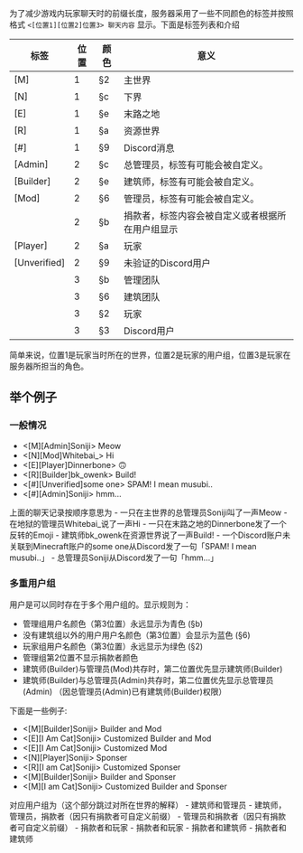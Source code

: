 为了减少游戏内玩家聊天时的前缀长度，服务器采用了一些不同颜色的标签并按照格式 `<[位置1][位置2]位置3> 聊天内容` 显示。下面是标签列表和介绍

| 标签         | 位置 | 颜色                                       | 意义                                             |
|--------------|------|-------------------------------------------|--------------------------------------------------|
| [M]          | 1    | <span class ="minecraft-text-2">§2</span> | 主世界                                           |
| [N]          | 1    | <span class ="minecraft-text-c">§c</span> | 下界                                             |
| [E]          | 1    | <span class ="minecraft-text-e">§e</span> | 末路之地                                         |
| [R]          | 1    | <span class ="minecraft-text-a">§a</span> | 资源世界                                         |
| [#]          | 1    | <span class ="minecraft-text-9">§9</span> | Discord消息                                      |
| [Admin]      | 2    | <span class ="minecraft-text-c">§c</span> | 总管理员，标签有可能会被自定义。                   |
| [Builder]    | 2    | <span class ="minecraft-text-e">§e</span> | 建筑师，标签有可能会被自定义。                     |
| [Mod]        | 2    | <span class ="minecraft-text-6">§6</span> | 管理员，标签有可能会被自定义。                   |
|              | 2    | <span class ="minecraft-text-b">§b</span> | 捐款者，标签内容会被自定义或者根据所在用户组显示 |
| [Player]     | 2    | <span class ="minecraft-text-a">§a</span> | 玩家                                             |
| [Unverified] | 2    | <span class ="minecraft-text-9">§9</span> | 未验证的Discord用户                               |
|              | 3    | <span class ="minecraft-text-b">§b</span> | 管理团队                                         |
|              | 3    | <span class ="minecraft-text-6">§6</span> | 建筑团队                                         |
|              | 3    | <span class ="minecraft-text-2">§2</span> | 玩家                                             |
|              | 3    | <span class ="minecraft-text-3">§3</span> | Discord用户                                     |

简单来说，位置1是玩家当时所在的世界，位置2是玩家的用户组，位置3是玩家在服务器所担当的角色。


## 举个例子
### 一般情况
<ul class="bg-dark list-unstyled minecraft-text p-1">
    <li>&lt;<span class ="minecraft-text-2">[M]</span><span class ="minecraft-text-c">[Admin]</span><span class ="minecraft-text-b">Soniji</span>&gt; Meow</li>
    <li>&lt;<span class ="minecraft-text-c">[N]</span><span class ="minecraft-text-6">[Mod]</span><span class ="minecraft-text-b">Whitebai_</span>&gt; Hi</li>
    <li>&lt;<span class ="minecraft-text-e">[E]</span><span class ="minecraft-text-a">[Player]</span><span class ="minecraft-text-2">Dinnerbone</span>&gt; 🙃</li>
    <li>&lt;<span class ="minecraft-text-a">[R]</span><span class ="minecraft-text-e">[Builder]</span><span class ="minecraft-text-6">bk_owenk</span>&gt; Build!</li>
    <li><span class ="minecraft-text-7">&lt;<span class ="minecraft-text-9">[#]</span><span class ="minecraft-text-8">[Unverified]</span><span class ="minecraft-text-3">some one</span>&gt; SPAM! I mean musubi..</span></li>
    <li>&lt;<span class ="minecraft-text-9">[#]</span><span class ="minecraft-text-c">[Admin]</span><span class ="minecraft-text-3">Soniji</span>&gt; hmm...</li>
</ul>
上面的聊天记录按顺序意思为
- 一只在主世界的总管理员Soniji叫了一声Meow
- 在地狱的管理员Whitebai_说了一声Hi
- 一只在末路之地的Dinnerbone发了一个反转的Emoji
- 建筑师bk_owenk在资源世界说了一声Build!
- 一个Discord账户未关联到Minecraft账户的some one从Discord发了一句「SPAM! I mean musubi..」
- 总管理员Soniji从Discord发了一句「hmm...」

### 多重用户组
用户是可以同时存在于多个用户组的。显示规则为：
- 管理组用户名颜色（第3位置）永远显示为青色 (<span class ="minecraft-text-b">§b</span>)
- 没有建筑组以外的用户用户名颜色（第3位置）会显示为蓝色 (<span class ="minecraft-text-6">§6</span>)
- 玩家组用户名颜色（第3位置）永远显示为绿色 (<span class ="minecraft-text-2">§2</span>)
- 管理组第2位置不显示捐款者颜色
- 建筑师(Builder)与管理员(Mod)共存时，第二位置优先显示建筑师(Builder)
- 建筑师(Builder)与总管理员(Admin)共存时，第二位置优先显示总管理员(Admin) （因总管理员(Admin)已有建筑师(Builder)权限）

下面是一些例子:
<ul class="bg-dark list-unstyled minecraft-text p-1">
    <li>&lt;<span class ="minecraft-text-2">[M]</span><span class ="minecraft-text-3">[Builder]</span><span class ="minecraft-text-b">Soniji</span>&gt; Builder and Mod</li>
    <li>&lt;<span class ="minecraft-text-e">[E]</span><span class ="minecraft-text-3">[I Am Cat]</span><span class ="minecraft-text-b">Soniji</span>&gt; Customized Builder and Mod</li>
    <li>&lt;<span class ="minecraft-text-e">[E]</span><span class ="minecraft-text-6">[I Am Cat]</span><span class ="minecraft-text-b">Soniji</span>&gt; Customized Mod</li>
    <li>&lt;<span class ="minecraft-text-c">[N]</span><span class ="minecraft-text-b">[Player]</span><span class ="minecraft-text-2">Soniji</span>&gt; Sponser</li>
    <li>&lt;<span class ="minecraft-text-a">[R]</span><span class ="minecraft-text-b">[I am Cat]</span><span class ="minecraft-text-2">Soniji</span>&gt; Customized Sponser</li>
    <li>&lt;<span class ="minecraft-text-2">[M]</span><span class ="minecraft-text-b">[Builder]</span><span class ="minecraft-text-6">Soniji</span>&gt; Builder and Sponser</li>
    <li>&lt;<span class ="minecraft-text-2">[M]</span><span class ="minecraft-text-b">[I am Cat]</span><span class ="minecraft-text-6">Soniji</span>&gt; Customized Builder and Sponser</li>
</ul>
对应用户组为（这个部分跳过对所在世界的解释）
- 建筑师和管理员
- 建筑师，管理员，捐款者（因只有捐款者可自定义前缀）
- 管理员和捐款者（因只有捐款者可自定义前缀）
- 捐款者和玩家
- 捐款者和玩家
- 捐款者和建筑师
- 捐款者和建筑师
